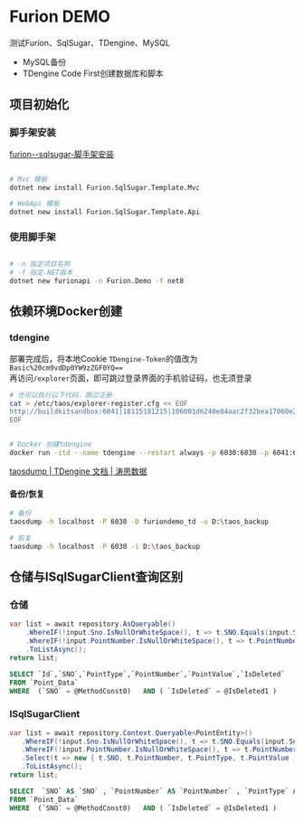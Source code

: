 # Furion DEMO
测试Furion、SqlSugar、TDengine、MySQL  
- MySQL备份
- TDengine Code First创建数据库和脚本

## 项目初始化
### 脚手架安装
[furion--sqlsugar-脚手架安装](https://furion.net/docs/template#2722-furion--sqlsugar-%E8%84%9A%E6%89%8B%E6%9E%B6%E5%AE%89%E8%A3%85)
``` bash

# Mvc 模板
dotnet new install Furion.SqlSugar.Template.Mvc

# WebApi 模板
dotnet new install Furion.SqlSugar.Template.Api
```

### 使用脚手架
``` bash

# -n 指定项目名称 
# -f 指定.NET版本
dotnet new furionapi -n Furion.Demo -f net8
```


## 依赖环境Docker创建
### tdengine
部署完成后，将本地Cookie `TDengine-Token`的值改为`Basic%20cm9vdDp0YW9zZGF0YQ==`   
再访问`/explorer`页面，即可跳过登录界面的手机验证码，也无须登录

``` bash
# 也可以执行以下代码，跳过注册
cat > /etc/taos/explorer-register.cfg << EOF
http://buildkitsandbox:6041|18115181215|106001d6240e84aac2f32bea17060e24bf29a027
EOF
```
``` bash

# Docker 创建tdengine 
docker run -itd --name tdengine --restart always -p 6030:6030 -p 6041:6041 -p 6043:6043 -p 6044-6049:6044-6049 -p 6044-6045:6044-6045/udp -p 6060:6060 tdengine/tdengine:3.3.3.0
```
[taosdump | TDengine 文档 | 涛思数据](https://docs.taosdata.com/2.6/reference/taosdump/)

#### 备份/恢复
``` bash
# 备份
taosdump -h localhost -P 6030 -D furiondemo_td -o D:\taos_backup
```

``` bash
# 恢复
taosdump -h localhost -P 6030 -i D:\taos_backup
```



## 仓储与ISqlSugarClient查询区别

### 仓储

``` c#
var list = await repository.AsQueryable()
    .WhereIF(!input.Sno.IsNullOrWhiteSpace(), t => t.SNO.Equals(input.Sno))
    .WhereIF(!input.PointNumber.IsNullOrWhiteSpace(), t => t.PointNumber.Equals(input.PointNumber))
    .ToListAsync();
return list;
```



``` sql
SELECT `Id`,`SNO`,`PointType`,`PointNumber`,`PointValue`,`IsDeleted` 
FROM `Point_Data`  
WHERE  (`SNO` = @MethodConst0)   AND ( `IsDeleted` = @IsDeleted1 )
```

### ISqlSugarClient

``` c#
var list = await repository.Context.Queryable<PointEntity>()
   .WhereIF(!input.Sno.IsNullOrWhiteSpace(), t => t.SNO.Equals(input.Sno))
   .WhereIF(!input.PointNumber.IsNullOrWhiteSpace(), t => t.PointNumber.Equals(input.PointNumber))
   .Select(t => new { t.SNO, t.PointNumber, t.PointType, t.PointValue })
   .ToListAsync();
return list;
```



``` sql
SELECT  `SNO` AS `SNO` , `PointNumber` AS `PointNumber` , `PointType` AS `PointType` , `PointValue` AS `PointValue`  
FROM `Point_Data`  
WHERE  (`SNO` = @MethodConst0)   AND ( `IsDeleted` = @IsDeleted1 )
```